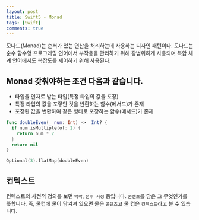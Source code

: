 ```yaml
---
layout: post
title: Swift5 - Monad
tags: [Swift]
comments: true
---
```



모나드(Monad)는 순서가 있는 연산을 처리하는데 사용하는 디자인 패턴이다. 모나드는 순수 함수형 프로그래밍 언어에서 부작용을 관리하기 위해 광범위하게 사용되며 복합 체계 언어에서도 복잡도를 제어하기 위해 사용된다.




## Monad 갖춰야하는 조건 다음과 같습니다.

- 타입을 인자로 받는 타입(특정 타입의 값을 포장)
- 특정 타입의 값을 포잫안 것을 반환하는 함수(메서드)가 존재
- 포장된 값을 변환하여 같은 형태로 포장하는 함수(메서드)가 존재

```swift
func doubleEven(_ num: Int) ->  Int? {
  if num.isMultiple(of: 2) {
    return num * 2
  }
  return nil
}

Optional(3).flatMap(doubleEven)
```


## 컨텍스트

컨텍스트의 사전적 정의를 보면 `맥락`, `전후 사정` 등입니다. `콘첸츠`를 담은 그 무엇인가를 뜻합니다. 즉, 물컵에 물이 담겨져 있으면 물은 `콘텐츠`고 물 컵은 `컨텍스트`라고 볼 수 있습니다.


